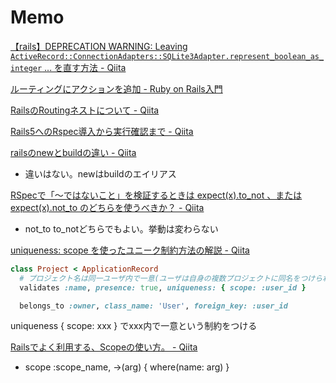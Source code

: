 # Memo

[【rails】DEPRECATION WARNING: Leaving `ActiveRecord::ConnectionAdapters::SQLite3Adapter.represent_boolean_as_integer` ... を直す方法 - Qiita](https://qiita.com/hiruhiru/items/b17d11ad57610583171e)


[ルーティングにアクションを追加 - Ruby on Rails入門](https://www.javadrive.jp/rails/routing/index6.html)

[RailsのRoutingネストについて - Qiita](https://qiita.com/keisukegdk/items/beb5a62c17278c25c00d)

[Rails5へのRspec導入から実行確認まで - Qiita](https://qiita.com/ryouzi/items/de7336e6175530723b30)

[railsのnewとbuildの違い - Qiita](https://qiita.com/sukechansan/items/6bae532b4f678fdcf87d)
* 違いはない。newはbuildのエイリアス

[RSpecで「～ではないこと」を検証するときは expect(x).to_not 、または expect(x).not_to のどちらを使うべきか？ - Qiita](https://qiita.com/jnchito/items/1e6f8374e22dbd430e17)
* not_to to_notどちらでもよい。挙動は変わらない

[uniqueness: scope を使ったユニーク制約方法の解説 - Qiita](https://qiita.com/j-sunaga/items/d7f0e944baad6e56206c)

```ruby
class Project < ApplicationRecord
  # プロジェクト名は同一ユーザ内で一意(ユーザは自身の複数プロジェクトに同名をつけられない) 
  validates :name, presence: true, uniqueness: { scope: :user_id }

  belongs_to :owner, class_name: 'User', foreign_key: :user_id
```
uniqueness { scope: xxx } でxxx内で一意という制約をつける


[Railsでよく利用する、Scopeの使い方。 - Qiita](https://qiita.com/ngron/items/14a39ce62c9d30bf3ac3)
* scope :scope_name, ->(arg) { where(name: arg) }

